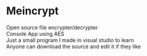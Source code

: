 # Meincrypt
Open source file encrypter/decrypter<br />
Console App using AES<br />
Just a small program I made in visual studio to learn<br />
Anyone can download the source and edit it if they like<br />
